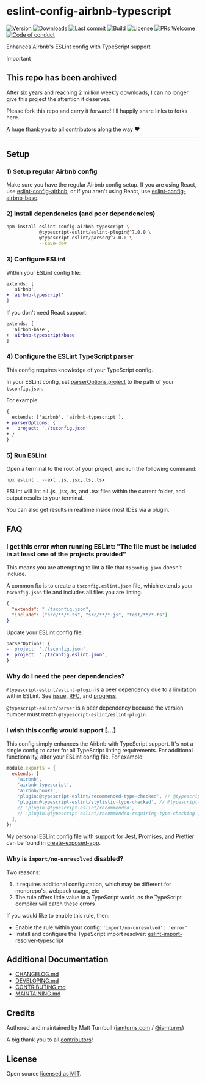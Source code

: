 # eslint-config-airbnb-typescript

[![Version](https://img.shields.io/npm/v/eslint-config-airbnb-typescript.svg?style=flat-square)](https://www.npmjs.com/package/eslint-config-airbnb-typescript?activeTab=versions)
[![Downloads](https://img.shields.io/npm/dt/eslint-config-airbnb-typescript.svg?style=flat-square)](https://www.npmjs.com/package/eslint-config-airbnb-typescript)
[![Last commit](https://img.shields.io/github/last-commit/BadIdeaFactory/eslint-config-airbnb-typescript.svg?style=flat-square)](https://github.com/BadIdeaFactory/eslint-config-airbnb-typescript/graphs/commit-activity)
[![Build](https://img.shields.io/circleci/project/github/BadIdeaFactory/eslint-config-airbnb-typescript/master.svg?style=flat-square)](https://circleci.com/gh/BadIdeaFactory/eslint-config-airbnb-typescript)
[![License](https://img.shields.io/github/license/BadIdeaFactory/eslint-config-airbnb-typescript.svg?style=flat-square)](https://github.com/BadIdeaFactory/eslint-config-airbnb-typescript/blob/master/LICENSE)
[![PRs Welcome](https://img.shields.io/badge/PRs-welcome-brightgreen.svg?style=flat-square)](https://github.com/BadIdeaFactory/eslint-config-airbnb-typescript/blob/master/CONTRIBUTING.md)
[![Code of conduct](https://img.shields.io/badge/code%20of-conduct-ff69b4.svg?style=flat-square)](https://github.com/BadIdeaFactory/eslint-config-airbnb-typescript/blob/master/CODE_OF_CONDUCT.md)

Enhances Airbnb's ESLint config with TypeScript support

> [!IMPORTANT]
>
> ## This repo has been archived
>
> After six years and reaching 2 million weekly downloads, I can no longer give this project the attention it deserves.
>
> Please fork this repo and carry it forward! I'll happily share links to forks here.
>
> A huge thank you to all contributors along the way ❤️

---

## Setup

### 1) Setup regular Airbnb config

Make sure you have the regular Airbnb config setup. If you are using React, use
[eslint-config-airbnb](https://www.npmjs.com/package/eslint-config-airbnb),
or if you aren't using React, use
[eslint-config-airbnb-base](https://www.npmjs.com/package/eslint-config-airbnb-base).

### 2) Install dependencies (and peer dependencies)

```bash
npm install eslint-config-airbnb-typescript \
            @typescript-eslint/eslint-plugin@^7.0.0 \
            @typescript-eslint/parser@^7.0.0 \
            --save-dev
```

### 3) Configure ESLint

Within your ESLint config file:

```diff
extends: [
  'airbnb',
+ 'airbnb-typescript'
]
```

If you don't need React support:

```diff
extends: [
  'airbnb-base',
+ 'airbnb-typescript/base'
]
```

### 4) Configure the ESLint TypeScript parser

This config requires knowledge of your TypeScript config.

In your ESLint config, set
[parserOptions.project](https://github.com/typescript-eslint/typescript-eslint/tree/master/packages/parser#parseroptionsproject)
to the path of your `tsconfig.json`.

For example:

```diff
{
  extends: ['airbnb', 'airbnb-typescript'],
+ parserOptions: {
+   project: './tsconfig.json'
+ }
}
```

### 5) Run ESLint

Open a terminal to the root of your project, and run the following command:

```
npx eslint . --ext .js,.jsx,.ts,.tsx
```

ESLint will lint all .js, .jsx, .ts, and .tsx files within the current folder,
and output results to your terminal.

You can also get results in realtime inside most IDEs via a plugin.

## FAQ

### I get this error when running ESLint: "The file must be included in at least one of the projects provided"

This means you are attempting to lint a file that `tsconfig.json` doesn't include.

A common fix is to create a `tsconfig.eslint.json` file,
which extends your `tsconfig.json` file and includes all files you are linting.

```json
{
  "extends": "./tsconfig.json",
  "include": ["src/**/*.ts", "src/**/*.js", "test/**/*.ts"]
}
```

Update your ESLint config file:

```diff
parserOptions: {
-  project: './tsconfig.json',
+  project: './tsconfig.eslint.json',
}
```

### Why do I need the peer dependencies?

`@typescript-eslint/eslint-plugin` is a peer dependency due to a limitation within ESLint. See
[issue](https://github.com/eslint/eslint/issues/3458),
[RFC](https://github.com/eslint/rfcs/tree/master/designs/2019-config-simplification),
and [progress](https://github.com/eslint/eslint/issues/13481).

`@typescript-eslint/parser` is a peer dependency
because the version number must match `@typescript-eslint/eslint-plugin`.

### I wish this config would support [...]

This config simply enhances the Airbnb with TypeScript support.
It's not a single config to cater for all TypeScript linting requirements.
For additional functionality, alter your ESLint config file.
For example:

```js
module.exports = {
  extends: [
    'airbnb',
    'airbnb-typescript',
    'airbnb/hooks',
    'plugin:@typescript-eslint/recommended-type-checked', // @typescript-eslint @v6
    'plugin:@typescript-eslint/stylistic-type-checked', // @typescript-eslint @v6
    // 'plugin:@typescript-eslint/recommended',                          // @typescript-eslint @v5
    // 'plugin:@typescript-eslint/recommended-requiring-type-checking',  // @typescript-eslint @v5
  ],
};
```

My personal ESLint config file with support for Jest, Promises, and Prettier can be found in
[create-exposed-app](https://github.com/iamturns/create-exposed-app/blob/master/.eslintrc.js).

### Why is `import/no-unresolved` disabled?

Two reasons:

1. It requires additional configuration, which may be different for monorepo's, webpack usage, etc
2. The rule offers little value in a TypeScript world, as the TypeScript compiler will catch these errors

If you would like to enable this rule, then:

- Enable the rule within your config: `'import/no-unresolved': 'error'`
- Install and configure the TypeScript import resolver:
  [eslint-import-resolver-typescript](https://www.npmjs.com/package/eslint-import-resolver-typescript)

## Additional Documentation

- [CHANGELOG.md](CHANGELOG.md)
- [DEVELOPING.md](DEVELOPING.md)
- [CONTRIBUTING.md](CONTRIBUTING.md)
- [MAINTAINING.md](MAINTAINING.md)

## Credits

Authored and maintained by Matt Turnbull
([iamturns.com](https://iamturns.com) / [@iamturns](https://twitter.com/iamturns))

A big thank you to all
[contributors](https://github.com/BadIdeaFactory/eslint-config-airbnb-typescript/graphs/contributors)!

## License

Open source
[licensed as MIT](https://github.com/BadIdeaFactory/eslint-config-airbnb-typescript/blob/master/LICENSE).
